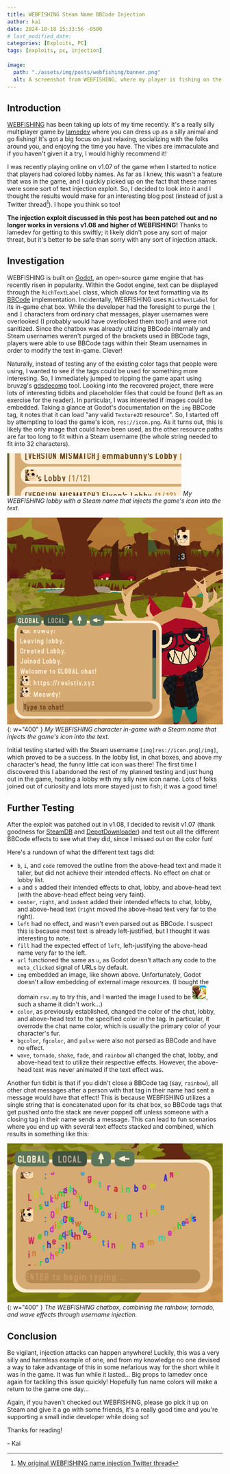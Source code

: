```yaml
---
title: WEBFISHING Steam Name BBCode Injection
author: kai
date: 2024-10-18 15:33:56 -0500
# last_modified_date: 
categories: [Exploits, PC]
tags: [exploits, pc, injection]

image:
  path: "./assets/img/posts/webfishing/banner.png"
  alt: A screenshot from WEBFISHING, where my player is fishing on the pier with the game's icon as their username.
---
```


## Introduction

[WEBFISHING](https://store.steampowered.com/app/3146520/WEBFISHING/) has been taking up lots of my time recently. It's a really silly multiplayer game by [lamedev](https://lamedeveloper.itch.io/) where you can dress up as a silly animal and go fishing! It's got a big focus on just relaxing, socializing with the folks around you, and enjoying the time you have. The vibes are immaculate and if you haven't given it a try, I would highly recommend it!

I was recently playing online on v1.07 of the game when I started to notice that players had colored lobby names. As far as I knew, this wasn't a feature that was in the game, and I quickly picked up on the fact that these names were some sort of text injection exploit. So, I decided to look into it and I thought the results would make for an interesting blog post (instead of just a Twitter thread[^1]). I hope you think so too!

**The injection exploit discussed in this post has been patched out and no longer works in versions v1.08 and higher of WEBFISHING!** Thanks to lamedev for getting to this swiftly; it likely didn't pose any sort of major threat, but it's better to be safe than sorry with any sort of injection attack.

## Investigation

WEBFISHING is built on [Godot](https://godotengine.org/), an open-source game engine that has recently risen in popularity. Within the Godot engine, text can be displayed through the ``RichTextLabel`` class, which allows for text formatting via its [BBCode](https://en.wikipedia.org/wiki/BBCode) implementation. Incidentally, WEBFISHING uses ``RichTextLabel`` for its in-game chat box. While the developer had the foresight to purge the ``[`` and ``]`` characters from ordinary chat messages, player usernames were overlooked (I probably would have overlooked them too!) and were not sanitized. Since the chatbox was already utilizing BBCode internally and Steam usernames weren't purged of the brackets used in BBCode tags, players were able to use BBCode tags within their Steam usernames in order to modify the text in-game. Clever!

Naturally, instead of testing any of the existing color tags that people were using, I wanted to see if the tags could be used for something more interesting. So, I immediately jumped to ripping the game apart using bruvzg's [gdsdecomp](https://github.com/bruvzg/gdsdecomp/) tool. Looking into the recovered project, there were lots of interesting tidbits and placeholder files that could be found (left as an exercise for the reader). In particular, I was interested if images could be embedded. Taking a glance at Godot's documentation on the ``img`` BBCode tag, it notes that it can load "any valid ``Texture2D`` resource". So, I started off by attempting to load the game's icon, ``res://icon.png``. As it turns out, this is likely the only image that could have been used, as the other resource paths are far too long to fit within a Steam username (the whole string needed to fit into 32 characters).

![My WEBFISHING lobby with a name that injects the game's icon into the text.](/assets/img/posts/webfishing/icon_lobby.png)
_My WEBFISHING lobby with a Steam name that injects the game's icon into the text._

![My WEBFISHING character with a name that injects the game's icon into the text.](/assets/img/posts/webfishing/icon_ingame.png){: w="400" }
_My WEBFISHING character in-game with a Steam name that injects the game's icon into the text._

Initial testing started with the Steam username ``[img]res://icon.png[/img]``, which proved to be a success. In the lobby list, in chat boxes, and above my character's head, the funny little cat icon was there! The first time I discovered this I abandoned the rest of my planned testing and just hung out in the game, hosting a lobby with my silly new icon name. Lots of folks joined out of curiosity and lots more stayed just to fish; it was a good time!

## Further Testing

After the exploit was patched out in v1.08, I decided to revisit v1.07 (thank goodness for [SteamDB](https://steamdb.info/) and [DepotDownloader](https://github.com/SteamRE/DepotDownloader)) and test out all the different BBCode effects to see what they did, since I missed out on the color fun!

Here's a rundown of what the different text tags did:
- ``b``, ``i``, and ``code`` removed the outline from the above-head text and made it taller, but did not achieve their intended effects. No effect on chat or lobby list.
- ``u`` and ``s`` added their intended effects to chat, lobby, and above-head text (with the above-head effect being very faint).
- ``center``, ``right``, and ``indent`` added their intended effects to chat, lobby, and above-head text (``right`` moved the above-head text very far to the right).
- ``left`` had no effect, and wasn't even parsed out as BBCode. I suspect this is because most text is already left-justified, but I thought it was interesting to note.
- ``fill`` had the expected effect of ``left``, left-justifying the above-head name very far to the left.
- ``url`` functioned the same as ``u``, as Godot doesn't attach any code to the ``meta_clicked`` signal of URLs by default.
- ``img`` embedded an image, like shown above. Unfortunately, Godot doesn't allow embedding of external image resources. (I bought the domain ``rsv.my`` to try this, and I wanted the image I used to be ![Freakynite.](/assets/img/posts/webfishing/freaky.png), such a shame it didn't work...)
- ``color``, as previously established, changed the color of the chat, lobby, and above-head text to the specified color in the tag. In particular, it overrode the chat name color, which is usually the primary color of your character's fur.
- ``bgcolor``, ``fgcolor``, and ``pulse`` were also not parsed as BBCode and have no effect.
- ``wave``, ``tornado``, ``shake``, ``fade``, and ``rainbow`` all changed the chat, lobby, and above-head text to utilize their respective effects. However, the above-head text was never animated if the text effect was.

Another fun tidbit is that if you didn't close a BBCode tag (say, ``rainbow``), all other chat messages after a person with that tag in their name had sent a message would have that effect! This is because WEBFISHING utilizes a single string that is concatenated upon for its chat box, so BBCode tags that get pushed onto the stack are never popped off unless someone with a closing tag in their name sends a message. This can lead to fun scenarios where you end up with several text effects stacked and combined, which results in something like this:

![The WEBFISHING chatbox, combining the rainbow, tornado, and wave effects through username injection.](/assets/img/posts/webfishing/chaos.png){: w="400" }
_The WEBFISHING chatbox, combining the rainbow, tornado, and wave effects through username injection._

## Conclusion

Be vigilant, injection attacks can happen anywhere! Luckily, this was a very silly and harmless example of one, and from my knowledge no one devised a way to take advantage of this in some nefarious way for the short while it was in the game. It was fun while it lasted... Big props to lamedev once again for tackling this issue quickly! Hopefully fun name colors will make a return to the game one day...

Again, if you haven't checked out WEBFISHING, please go pick it up on Steam and give it a go with some friends, it's a really good time and you're supporting a small indie developer while doing so!

Thanks for reading!

\- Kai

[^1]: [My original WEBFISHING name injection Twitter thread](https://x.com/resistivkai/status/1846617621577289805)